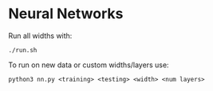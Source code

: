 # Neural Networks

Run all widths with:

	./run.sh

To run on new data or custom widths/layers use:
 
	python3 nn.py <training> <testing> <width> <num layers>

